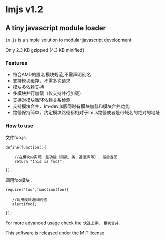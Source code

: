 # Imjs v1.2
## A tiny javascript module loader

`im.js` is a simple solution to modular javascript development.

Only 2.3 KB gzipped (4.3 KB minified)

### Features
 * 符合AMD的匿名模块规范,不需声明别名
 * 支持模块缓存，不需多次请求
 * 模块多依赖支持
 * 多模块并行加载（仅支持并行加载）
 * 支持对模块循环依赖关系检测
 * 支持模块合并，im-dev.js版同时有模块加载和模块合并功能
 * 路径保持简单，约定模块路径都相对于Im.js路径或者是带域名的绝对的地址

### How to use
文件foo.js:

    define(function(){

        //在模块内实现一些功能（函数、类、甚至库等）, 最后返回 
        return "this is foo!";
  
    });

调用foo模块：

    require("foo",function(foo){

       //调用模块返回的值
       alert(foo);
  
    });


For more advanced usage check the [`快速上手`](http://fengdi.github.com/imjs/test.html)、
[`模块合并`](https://github.com/fengdi/imjs/wiki/%E6%A8%A1%E5%9D%97%E5%90%88%E5%B9%B6%E5%8A%9F%E8%83%BD%E8%AF%B4%E6%98%8E).

This software is released under the MIT license.
